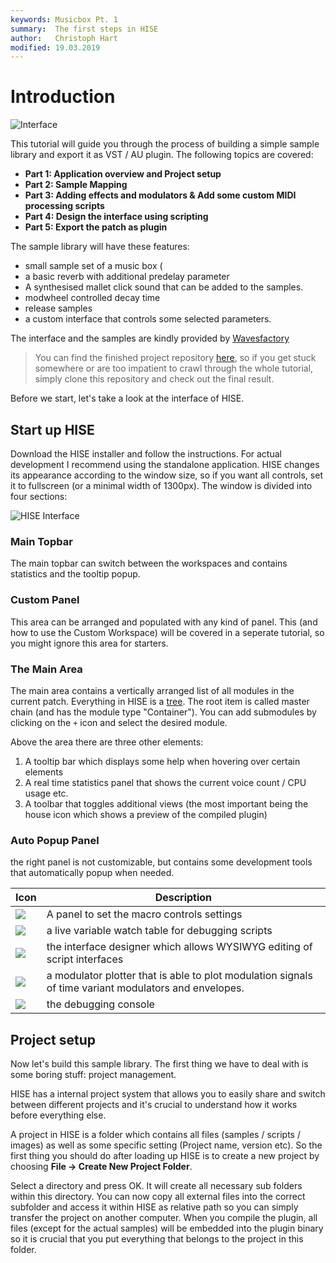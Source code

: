 ```yaml
---
keywords: Musicbox Pt. 1
summary:  The first steps in HISE
author:   Christoph Hart
modified: 19.03.2019
---
```


# Introduction

![Interface](http://hise.audio/images/tutorial/tutorialPlugin.png)

This tutorial will guide you through the process of building a simple sample library and export it as VST / AU plugin. The following topics are covered:

- **Part 1: Application overview and Project setup**
- **Part 2: Sample Mapping**
- **Part 3: Adding effects and modulators & Add some custom MIDI processing scripts**
- **Part 4: Design the interface using scripting**
- **Part 5: Export the patch as plugin**

The sample library will have these features:

- small sample set of a music box (
- a basic reverb with additional predelay parameter
- A synthesised mallet click sound that can be added to the samples.
- modwheel controlled decay time
- release samples
- a custom interface that controls some selected parameters.

The interface and the samples are kindly provided by [Wavesfactory](http://wavesfactory.com)

> You can find the finished project repository [here](https://github.com/christophhart/hise_tutorial), so if you get stuck somewhere or are too impatient to crawl through the whole tutorial, simply clone this repository and check out the final result.

Before we start, let's take a look at the interface of HISE.

## Start up HISE 

Download the HISE installer and follow the instructions. For actual development I recommend using the standalone application. HISE changes its appearance according to the window size, so if you want all controls, set it to fullscreen (or a minimal width of 1300px). The window is divided into four sections:

![HISE Interface](http://hise.audio/images/tutorial/HiseInterface.png)

### Main Topbar

The main topbar can switch between the workspaces and contains statistics and the tooltip popup.

### Custom Panel

This area can be arranged and populated with any kind of panel. This (and how to use the Custom Workspace) will be covered in a seperate tutorial, so you might ignore this area for starters.

### The Main Area

The main area contains a vertically arranged list of all modules in the current patch. Everything in HISE is a [tree](http://hise.audio/manual/Manual.php#theprocessorsystem). The root item is called master chain (and has the module type "Container"). You can add submodules by clicking on the `+` icon and select the desired module.

Above the area there are three other elements:

1. A tooltip bar which displays some help when hovering over certain elements
2. A real time statistics panel that shows the current voice count / CPU usage etc.
3. A toolbar that toggles additional views (the most important being the house icon which shows a preview of the compiled plugin)

### Auto Popup Panel

the right panel is not customizable, but contains some development tools that automatically popup when needed.

| Icon | Description |
| -- | ----------- |
| ![](http://hise.audio/images/tutorial/MacroProperties.png) | A panel to set the macro controls settings |
| ![](http://hise.audio/images/tutorial/ScriptWatchProperties.png) | a live variable watch table for debugging scripts |
| ![](http://hise.audio/images/tutorial/InterfaceDesigner.png) | the interface designer which allows WYSIWYG editing of script interfaces |
| ![](http://hise.audio/images/tutorial/PlotterProperties.png) | a modulator plotter that is able to plot modulation signals of time variant modulators and envelopes. |
| ![](http://hise.audio/images/tutorial/Console.png) | the debugging console |

## Project setup

Now let's build this sample library. The first thing we have to deal with is some boring stuff: project management.

HISE has a internal project system that allows you to easily share and switch between different projects and it's crucial to understand how it works before everything else.

A project in HISE is a folder which contains all files (samples / scripts / images) as well as some specific setting (Project name, version etc). So the first thing you should do after loading up HISE is to create a new project by choosing **File -> Create New Project Folder**.

Select a directory and press OK. It will create all necessary sub folders within this directory. You can now copy all external files into the correct subfolder and access it within HISE as relative path so you can simply transfer the project on another computer. When you compile the plugin, all files (except for the actual samples) will be embedded into the plugin binary so it is crucial that you put everything that belongs to the project in this folder.



